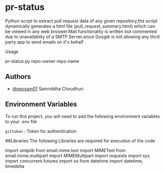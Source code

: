 # pr-status 
Python script to extract pull request data of any given repository,the script dynamically generates a html file (pull_request_summary.html) which can be viewed in any web broswer.Mail functionality is written but commented due to unavailablity of a SMTP Server,since Google is not allowing any third party app to send emails on it's behalf .

Usage
 
pr-status.py repo-owner repo-name

## Authors

- [@neosam01](https://www.github.com/neosam01)
   Samriddha Choudhuri


## Environment Variables

To run this project, you will need to add the following environment variables to your .env file

`gittoken` : Token for authentication

##Libraries
The following Libraries are required for execution of the code

import smtplib
from email.mime.text import MIMEText
from email.mime.multipart import MIMEMultipart
import requests
import sys
import concurrent.futures
import os
from datetime import datetime, timedelta



